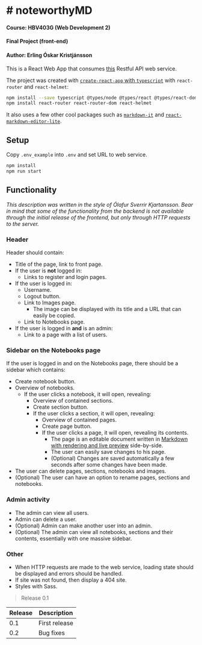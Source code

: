 # # noteworthyMD

#### Course: HBV403G (Web Development 2)
#### Final Project (front-end)
#### Author: Erling Óskar Kristjánsson

This is a React Web App that consumes [this](https://github.com/eokristjans/vef2/tree/master/h1) Restful API web service.

The project was created with [`create-react-app` with `typescript`](https://facebook.github.io/create-react-app/docs/adding-typescript) with `react-router` and `react-helmet`:

```bash
npm install --save typescript @types/node @types/react @types/react-dom @types/jest
npm install react-router react-router-dom react-helmet
```

It also uses a few other cool packages such as [`markdown-it`](https://github.com/markdown-it/markdown-it) and [`react-markdown-editor-lite`](https://www.npmjs.com/package/react-markdown-editor-lite).

## Setup

Copy `.env_example` into `.env` and set URL to web service.

```bash
npm install
npm run start
```

## Functionality

*This description was written in the style of Ólafur Sverrir Kjartansson. Bear in mind that some of the functionality from the backend is not available through the initial release of the frontend, but only through HTTP requests to the server.*

### Header

Header should contain:

* Title of the page, link to front page.
* If the user is **not** logged in:
  * Links to register and login pages.
* If the user is logged in:
  * Username.
  * Logout button.
  * Link to Images page.
    * The image can be displayed with its title and a URL that can easily be copied.
  * Link to Notebooks page.
* If the user is logged in **and** is an admin:
  * Link to a page with a list of users.

### Sidebar on the Notebooks page

If the user is logged in and on the Notebooks page, there should be a sidebar which contains:

* Create notebook button.
* Overview of notebooks.
  * If the user clicks a notebook, it will open, revealing:
    * Overview of contained sections.
    * Create section button.
    * If the user clicks a section, it will open, revealing:
      * Overview of contained pages.
      * Create page button.
      * If the user clicks a page, it will open, revealing its contents.
        * The page is an editable document written in [Markdown with rendering and live preview](https://www.npmjs.com/package/react-markdown-editor-lite) side-by-side.
        * The user can easily save changes to his page.
        * (Optional) Changes are saved automatically a few seconds after some changes have been made.
* The user can delete pages, sections, notebooks and images.
* (Optional) The user can have an option to rename pages, sections and notebooks.

### Admin activity

* The admin can view all users.
* Admin can delete a user.
* (Optional) Admin can make another user into an admin.
* (Optional) The admin can view all notebooks, sections and their contents, essentially with one massive sidebar.

### Other

* When HTTP requests are made to the web service, loading state should be displayed and errors should be handled.
* If site was not found, then display a 404 site.
* Styles with Sass.


> Release 0.1

| Release | Description                                                              |
|---------|--------------------------------------------------------------------------|
| 0.1     | First release                                                            |
| 0.2     | Bug fixes                                                                |
